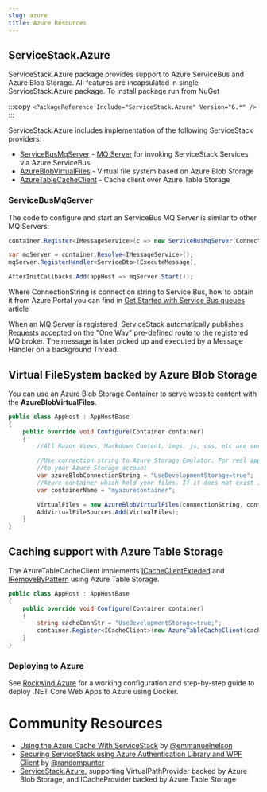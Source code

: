```yaml
---
slug: azure
title: Azure Resources
---
```


## ServiceStack.Azure

ServiceStack.Azure package provides support to Azure ServiceBus and Azure Blob Storage. All features are incapsulated in single ServiceStack.Azure package. To install package run from NuGet

:::copy
`<PackageReference Include="ServiceStack.Azure" Version="6.*" />`
:::

ServiceStack.Azure includes implementation of the following ServiceStack providers:

- [ServiceBusMqServer](#ServiceBusMqServer) - [MQ Server](/messaging) for invoking ServiceStack Services via Azure ServiceBus
- [AzureBlobVirtualFiles](#virtual-filesystem-backed-by-azure-blob-storage) - Virtual file system based on Azure Blob Storage
- [AzureTableCacheClient](#caching-support-with-azure-table-storage) - Cache client over Azure Table Storage

### ServiceBusMqServer

The code to configure and start an ServiceBus MQ Server is similar to other MQ Servers:

```csharp
container.Register<IMessageService>(c => new ServiceBusMqServer(ConnectionString));

var mqServer = container.Resolve<IMessageService>();
mqServer.RegisterHandler<ServiceDto>(ExecuteMessage);

AfterInitCallbacks.Add(appHost => mqServer.Start());
```

Where ConnectionString is connection string to Service Bus, how to obtain it from Azure Portal you can find in [Get Started with Service Bus queues](https://docs.microsoft.com/en-us/azure/service-bus-messaging/service-bus-dotnet-get-started-with-queues) article

When an MQ Server is registered, ServiceStack automatically publishes Requests accepted on the "One Way" pre-defined route to the registered MQ broker. The message is later picked up and executed by a Message Handler on a background Thread.

## Virtual FileSystem backed by Azure Blob Storage

You can use an Azure Blob Storage Container to serve website content with the **AzureBlobVirtualFiles**.

```csharp
public class AppHost : AppHostBase
{
    public override void Configure(Container container)
    {
        //All Razor Views, Markdown Content, imgs, js, css, etc are served from an Azure Blob Storage container

        //Use connection string to Azure Storage Emulator. For real application you should use connection string
        //to your Azure Storage account
        var azureBlobConnectionString = "UseDevelopmentStorage=true";
        //Azure container which hold your files. If it does not exist it will be automatically created.
        var containerName = "myazurecontainer";

        VirtualFiles = new AzureBlobVirtualFiles(connectionString, containerName);
        AddVirtualFileSources.Add(VirtualFiles);
    }
}
```

## Caching support with Azure Table Storage

The AzureTableCacheClient implements [ICacheClientExteded](https://github.com/ServiceStack/ServiceStack/blob/master/src/ServiceStack.Interfaces/Caching/ICacheClientExtended.cs) and [IRemoveByPattern](https://github.com/ServiceStack/ServiceStack/blob/master/src/ServiceStack.Interfaces/Caching/IRemoveByPattern.cs) using Azure Table Storage. 

```csharp
public class AppHost : AppHostBase
{
    public override void Configure(Container container)
    {
        string cacheConnStr = "UseDevelopmentStorage=true;";
        container.Register<ICacheClient>(new AzureTableCacheClient(cacheConnStr));
    }
}
```

### Deploying to Azure

See [Rockwind.Azure](https://github.com/sharp-apps/rockwind-azure) for a working configuration and step-by-step guide to deploy .NET Core Web Apps to Azure using Docker.

# Community Resources

  - [Using the Azure Cache With ServiceStack](http://blog.emmanuelnelson.com/post/33303196083/using-the-azure-cache-with-service-stack) by [@emmanuelnelson](http://emmanuelnelson.com/about-me)
  - [Securing ServiceStack using Azure Authentication Library and WPF Client](http://dhickey-ie-archive.azurewebsites.net/post/2012/12/12/Securing-ServiceStack-using-Azure-Authentication-Library.aspx) by [@randompunter](http://twitter.com/randompunter)
  - [ServiceStack.Azure](https://github.com/ServiceStack/ServiceStack.Azure), supporting VirtualPathProvider backed by Azure Blob Storage, and ICacheProvider backed by Azure Table Storage
